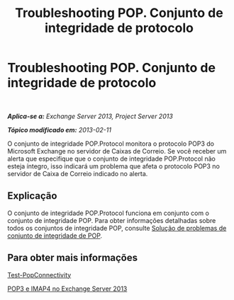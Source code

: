 ﻿---
title: Troubleshooting POP. Conjunto de integridade de protocolo
TOCTitle: Troubleshooting POP. Conjunto de integridade de protocolo
ms:assetid: 4a205a83-153a-4e93-a7af-43d2ab815809
ms:mtpsurl: https://technet.microsoft.com/pt-br/library/ms.exch.scom.pop.protocol(v=EXCHG.150)
ms:contentKeyID: 53275613
ms.date: 03/07/2017
mtps_version: v=EXCHG.150
ms.translationtype: MT
---

# Troubleshooting POP. Conjunto de integridade de protocolo

 

_**Aplica-se a:** Exchange Server 2013, Project Server 2013_

_**Tópico modificado em:** 2013-02-11_

O conjunto de integridade POP.Protocol monitora o protocolo POP3 do Microsoft Exchange no servidor de Caixas de Correio. Se você receber um alerta que especifique que o conjunto de integridade POP.Protocol não esteja íntegro, isso indicará um problema que afeta o protocolo POP3 no servidor de Caixa de Correio indicado no alerta.

## Explicação

O conjunto de integridade POP.Protocol funciona em conjunto com o conjunto de integridade POP. Para obter informações detalhadas sobre todos os conjuntos de integridade POP, consulte [Solução de problemas de conjunto de integridade de POP](troubleshooting-pop-health-set.md).

## Para obter mais informações

[Test-PopConnectivity](https://technet.microsoft.com/pt-br/library/bb738143\(v=exchg.150\))

[POP3 e IMAP4 no Exchange Server 2013](https://technet.microsoft.com/pt-br/library/jj657728\(v=exchg.150\))

